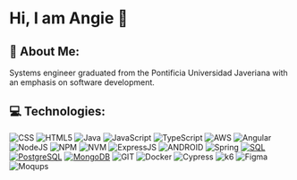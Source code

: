 # Hi, I am Angie 👋
<!--
**angCF/angCF** is a ✨ _special_ ✨ repository because its `README.md` (this file) appears on your GitHub profile.

Here are some ideas to get you started:

- 🔭 I’m currently working on ...
- 🌱 I’m currently learning ...
- 👯 I’m looking to collaborate on ...
- 🤔 I’m looking for help with ...
- 💬 Ask me about ...
- 📫 How to reach me: ...
- 😄 Pronouns: ...
- ⚡ Fun fact: ...
-->
## 💫 About Me:
Systems engineer graduated from the Pontificia Universidad Javeriana with an emphasis on software development.

## 💻 Technologies:
![CSS](https://img.shields.io/badge/css-0E84C5?style=for-the-badge&logo=css3&logoColor=#0E84C5) 
![HTML5](https://img.shields.io/badge/html5-%23E34F26.svg?style=for-the-badge&logo=html5&logoColor=white) 
![Java](https://img.shields.io/badge/Java-blue?style=for-the-badge&logo=coffeescript&logoColor=white&labelColor=#blue)
![JavaScript](https://img.shields.io/badge/javascript-%23323330.svg?style=for-the-badge&logo=javascript&logoColor=%23F7DF1E) 
![TypeScript](https://img.shields.io/badge/typescript-%23007ACC.svg?style=for-the-badge&logo=typescript&logoColor=white)
![AWS](https://img.shields.io/badge/AWS-black?style=for-the-badge&logo=amazon&logoColor=white&labelColor=#black)
![Angular](https://img.shields.io/badge/angular-%23DD0031.svg?style=for-the-badge&logo=angular&logoColor=white)
![NodeJS](https://img.shields.io/badge/node.js-6DA55F?style=for-the-badge&logo=node.js&logoColor=white)
![NPM](https://img.shields.io/badge/npm-black?style=for-the-badge&logo=npm&logoColor=white&labelColor=#black)
![NVM](https://img.shields.io/badge/nvm-green?style=for-the-badge&logo=nvm&logoColor=black&labelColor=#green)
![ExpressJS](https://img.shields.io/badge/express-white?style=for-the-badge&logo=express&logoColor=black)
![ANDROID](https://img.shields.io/badge/android-%2320232a.svg?style=for-the-badge&logo=android&logoColor=%a4c639)
![Spring](https://img.shields.io/badge/spring-%236DB33F.svg?style=for-the-badge&logo=spring&logoColor=white)
[![SQL](https://img.shields.io/badge/SQL-blue?style=for-the-badge&logo=sql&logoColor=white&labelColor=101010)]()
[![PostgreSQL](https://img.shields.io/badge/PostgreSQL-558BB2?style=for-the-badge&logo=postgresql&logoColor=white&labelColor=#558BB2)]()
[![MongoDB](https://img.shields.io/badge/MongoDB-gren?style=for-the-badge&logo=mongodb&logoColor=white&labelColor=gren)]()
![GIT](https://img.shields.io/badge/Git-fc6d26?style=for-the-badge&logo=git&logoColor=white)
![Docker](https://img.shields.io/badge/docker-%230db7ed.svg?style=for-the-badge&logo=docker&logoColor=white)
![Cypress](https://img.shields.io/badge/cypress-3D4954?style=for-the-badge&logo=cypress&logoColor=white&labelColor=#3D4954)
![k6](https://img.shields.io/badge/k6-7B62FD?style=for-the-badge&logo=k6&logoColor=white&labelColor=#7B62FD)
![Figma](https://img.shields.io/badge/figma-black?style=for-the-badge&logo=figma&logoColor=white&labelColor=#black)
![Moqups](https://img.shields.io/badge/moqups-blue?style=for-the-badge&logo=moqups&logoColor=white&labelColor=#blue)
